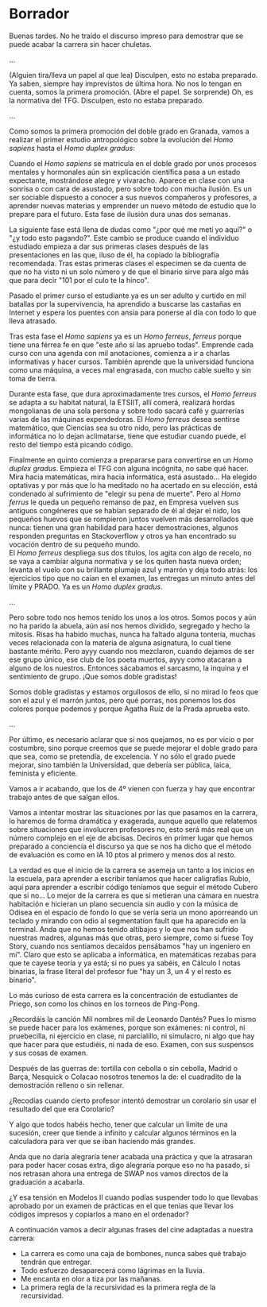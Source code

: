 Borrador
========

Buenas tardes. No he traído el discurso impreso para demostrar que se puede acabar la carrera sin hacer chuletas.

...


(Alguien tira/lleva un papel al que lea) Disculpen, esto no estaba preparado. Ya saben, siempre hay imprevistos de última hora. No nos lo tengan en cuenta, somos la primera promoción. (Abre el papel. Se sorprende) Oh, es la normativa del TFG. Disculpen, esto no estaba preparado.

...

Como somos la primera promoción del doble grado en Granada, vamos a realizar el primer estudio antropológico sobre la evolución del *Homo sapiens* hasta el *Homo duplex gradus*:

Cuando el *Homo sapiens* se matricula en el doble grado por unos procesos mentales y hormonales aún sin explicación científica pasa a un estado expectante, mostrándose alegre y vivaracho. Aparece en clase con una sonrisa o con cara de asustado, pero sobre todo con mucha ilusión. Es un ser sociable dispuesto a conocer a sus nuevos compañeros y profesores, a aprender nuevas materias y emprender un nuevo método de estudio que lo prepare para el futuro. Esta fase de ilusión dura unas dos semanas.

La siguiente fase está llena de dudas como "¿por qué me metí yo aquí?" o "¿y todo esto pagando?". Este cambio se produce cuando el individuo estudiado empieza a dar sus primeras clases después de las presentaciones en las que, iluso de él, ha copiado la bibliografía recomendada. Tras estas primeras clases el especimen se da cuenta de que no ha visto ni un solo número y de que el binario sirve para algo más que para decir "101 por el culo te la hinco".

Pasado el primer curso el estudiante ya es un ser adulto y curtido en mil batallas por la supervivencia, ha aprendido a buscarse las castañas en Internet y espera los puentes con ansia para ponerse al día con todo lo que lleva atrasado.

Tras esta fase el *Homo sapiens* ya es un *Homo ferreus*, *ferreus* porque tiene una férrea fe en que "este año sí las apruebo todas". Emprende cada curso con una agenda con mil anotaciones, comienza a ir a charlas informativas y hacer cursos. También aprende que la universidad funciona como una máquina, a veces mal engrasada, con mucho cable suelto y sin toma de tierra.

Durante esta fase, que dura aproximadamente tres cursos, el *Homo ferreus* se adapta a su habitat natural, la ETSIIT, allí comerá, realizará hordas mongolianas de una sola persona y sobre todo sacará café y guarrerías varias de las máquinas expendedoras. El *Homo ferreus* desea sentirse matemático, que Ciencias sea su otro nido, pero las prácticas de informática no lo dejan aclimatarse, tiene que estudiar cuando puede, el resto del tiempo está picando código.

Finalmente en quinto comienza a prepararse para convertirse en un *Homo duplex gradus*. Empieza el TFG con alguna incógnita, no sabe qué hacer. Mira hacia matemáticas, mira hacia informática, está asustado... Ha elegido optativas y por más que lo ha meditado no ha acertado en su elección, está condenado al sufrimiento de "elegir su pena de muerte". Pero al *Homo ferrus* le queda un pequeño remanso de paz, en Empresa vuelven sus antiguos congéneres que se habían separado de él al dejar el nido, los pequeños huevos que se rompieron juntos vuelven más desarrollados que nunca: tienen una gran habilidad para hacer demostraciones, algunos responden preguntas en Stackoverflow y otros ya han encontrado su vocación dentro de su pequeño mundo.  
El *Homo ferreus* despliega sus dos títulos, los agita con algo de recelo, no se vaya a cambiar alguna normativa y se los quiten hasta nueva orden; levanta el vuelo con su brillante plumaje azul y marrón y deja todo atrás: los ejercicios tipo que no caían en el examen, las entregas un minuto antes del límite y PRADO. Ya es un *Homo duplex gradus*.

...

Pero sobre todo nos hemos tenido los unos a los otros. Somos pocos y aún no ha parido la abuela, aún así nos hemos dividido, segregado y hecho la mitosis. Risas ha habido muchas, nunca ha faltado alguna tontería, muchas veces relacionada con la materia de alguna asignatura, lo cual tiene bastante mérito. Pero ayyy cuando nos mezclaron, cuando dejamos de ser ese grupo único, ese club de los poeta muertos, ayyy como atacaran a alguno de los nuestros. Entonces sácabamos el sarcasmo, la inquina y el sentimiento de grupo. ¡Que somos doble gradistas!   

Somos doble gradistas y estamos orgullosos de ello, si no mirad lo feos que son el azul y el marrón juntos, pero qué porras, nos ponemos los dos colores porque podemos y porque Agatha Ruíz de la Prada aprueba esto.

...

Por último, es necesario aclarar que si nos quejamos, no es por vicio o por costumbre, sino porque creemos que se puede mejorar el doble grado para que sea, como se pretendía, de excelencia. Y no sólo el grado puede mejorar, sino también la Universidad, que debería ser pública, laica, feminista y eficiente.

Vamos a ir acabando, que los de 4º vienen con fuerza y hay que encontrar trabajo antes de que salgan ellos.

Vamos a intentar mostrar las situaciones por las que pasamos en la carrera, lo haremos de forma dramática y exagerada, aunque aquello que relatemos sobre situaciones que involucren profesores no, esto será más real que un número complejo en el eje de abcisas. Deciros en primer lugar que hemos preparado a conciencia el discurso ya que se nos ha dicho que el método de evaluación es como en IA 10 ptos al primero y menos dos al resto.

La verdad es que el inicio de la carrera se asemeja un tanto a los inicios en la escuela, para aprender a escribir teníamos que hacer caligrafías Rubio, aquí para aprender a escribir código teníamos que seguir el método Cubero que si no... Lo mejor de la carrera es que si metieran una cámara en nuestra habitación e hicieran un plano secuencia sin audio y con la música de Odisea en el espacio de fondo lo que se vería sería un mono aporreando un teclado y mirando con odio al segmentation fault que ha aparecido en la terminal. Anda que no hemos tenido altibajos y lo que nos han sufrido nuestras madres, algunas más que otras, pero siempre, como si fuese Toy Story, cuando nos sentíamos decaídos pensábamos "hay un ingeniero en mí". Claro que esto se aplicaba a informática, en matemáticas rezabas para que te cayese teoría y ya está; si no pues ya sabéis, en Cálculo I notas binarias, la frase literal del profesor fue "hay un 3, un 4 y el resto es binario".

Lo más curioso de esta carrera es la concentración de estudiantes de Priego, son como los chinos en los torneos de Ping-Pong. 

¿Recordáis la canción Mil nombres mil de Leonardo Dantés? Pues lo mismo se puede hacer para los exámenes, porque son exámenes: ni control, ni pruebecilla, ni ejercicio en clase, ni parcialillo, ni simulacro, ni algo que hay que hacer para que estudiéis, ni nada de eso. Examen, con sus suspensos y sus cosas de examen.

Después de las guerras de: tortilla con cebolla o sin cebolla, Madrid o Barça, Nesquick o Colacao nosotros tenemos la de: el cuadradito de la demostración relleno o sin rellenar.

¿Recodías cuando cierto profesor intentó demostrar un corolario sin usar el resultado del que era Corolario?

Y algo que todos habéis hecho, tener que calcular un límite de una sucesión, creer que tiende a infinito y calcular algunos términos en la calculadora para ver que se iban haciendo más grandes.

Anda que no daría alegraría tener acabada una práctica y que la atrasaran para poder hacer cosas extra, digo alegraría porque eso no ha pasado, si nos retrasan ahora una entrega de SWAP nos vamos directos de la graduación a acabarla.

¿Y esa tensión en Modelos II cuando podías suspender todo lo que llevabas aprobado por un examen de prácticas en el que tenías que llevar los códigos impresos y copiarlos a mano en el ordenador? 

A continuación vamos a decir algunas frases del cine adaptadas a nuestra carrera:
- La carrera es como una caja de bombones, nunca sabes qué trabajo tendrán que entregar.
- Todo esfuerzo desaparecerá como lágrimas en la lluvia.
- Me encanta en olor a tiza por las mañanas.
- La primera regla de la recursividad es la primera regla de la recursividad.



